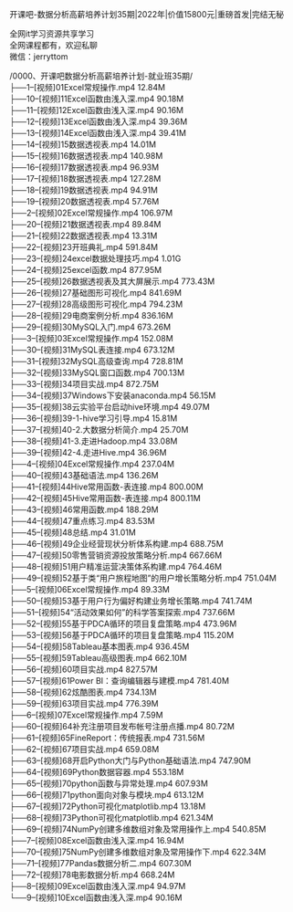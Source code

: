 开课吧-数据分析高薪培养计划35期|2022年|价值15800元|重磅首发|完结无秘

全网it学习资源共享学习<br>全网课程都有，欢迎私聊<br>微信：jerryttom<br>

/0000、开课吧数据分析高薪培养计划-就业班35期/<br> ├──1–[视频]01Excel常规操作.mp4 12.84M<br> ├──10–[视频]11Excel函数由浅入深.mp4 90.18M<br> ├──11–[视频]12Excel函数由浅入深.mp4 90.16M<br> ├──12–[视频]13Excel函数由浅入深.mp4 39.36M<br> ├──13–[视频]14Excel函数由浅入深.mp4 39.41M<br> ├──14–[视频]15数据透视表.mp4 14.01M<br> ├──15–[视频]16数据透视表.mp4 140.98M<br> ├──16–[视频]17数据透视表.mp4 96.93M<br> ├──17–[视频]18数据透视表.mp4 127.28M<br> ├──18–[视频]19数据透视表.mp4 94.91M<br> ├──19–[视频]20数据透视表.mp4 57.76M<br> ├──2–[视频]02Excel常规操作.mp4 106.97M<br> ├──20–[视频]21数据透视表.mp4 89.84M<br> ├──21–[视频]22数据透视表.mp4 13.31M<br> ├──22–[视频]23开班典礼.mp4 591.84M<br> ├──23–[视频]24excel数据处理技巧.mp4 1.01G<br> ├──24–[视频]25excel函数.mp4 877.95M<br> ├──25–[视频]26数据透视表及其大屏展示.mp4 773.43M<br> ├──26–[视频]27基础图形可视化.mp4 841.69M<br> ├──27–[视频]28高级图形可视化.mp4 794.23M<br> ├──28–[视频]29电商案例分析.mp4 836.16M<br> ├──29–[视频]30MySQL入门.mp4 673.26M<br> ├──3–[视频]03Excel常规操作.mp4 152.08M<br> ├──30–[视频]31MySQL表连接.mp4 673.12M<br> ├──31–[视频]32MySQL高级查询.mp4 728.81M<br> ├──32–[视频]33MySQL窗口函数.mp4 700.13M<br> ├──33–[视频]34项目实战.mp4 872.75M<br> ├──34–[视频]37Windows下安装anaconda.mp4 56.15M<br> ├──35–[视频]38云实验平台启动hive环境.mp4 49.07M<br> ├──36–[视频]39-1-hive学习引导.mp4 15.81M<br> ├──37–[视频]40-2.大数据分析简介.mp4 25.70M<br> ├──38–[视频]41-3.走进Hadoop.mp4 33.08M<br> ├──39–[视频]42-4.走进Hive.mp4 36.96M<br> ├──4–[视频]04Excel常规操作.mp4 237.04M<br> ├──40–[视频]43基础语法.mp4 136.26M<br> ├──41–[视频]44Hive常用函数-表连接.mp4 800.00M<br> ├──42–[视频]45Hive常用函数-表连接.mp4 800.11M<br> ├──43–[视频]46常用函数.mp4 188.29M<br> ├──44–[视频]47重点练习.mp4 83.53M<br> ├──45–[视频]48总结.mp4 31.01M<br> ├──46–[视频]49企业经营现状分析体系构建.mp4 688.75M<br> ├──47–[视频]50零售营销资源投放策略分析.mp4 667.66M<br> ├──48–[视频]51用户精准运营决策体系构建.mp4 764.46M<br> ├──49–[视频]52基于类“用户旅程地图”的用户增长策略分析.mp4 751.04M<br> ├──5–[视频]06Excel常规操作.mp4 89.33M<br> ├──50–[视频]53基于用户行为偏好构建业务增长策略.mp4 741.74M<br> ├──51–[视频]54“活动效果如何”的科学答案探索.mp4 737.66M<br> ├──52–[视频]55基于PDCA循环的项目复盘策略.mp4 473.96M<br> ├──53–[视频]56基于PDCA循环的项目复盘策略.mp4 115.20M<br> ├──54–[视频]58Tableau基本图表.mp4 936.45M<br> ├──55–[视频]59Tableau高级图表.mp4 662.10M<br> ├──56–[视频]60项目实战.mp4 827.57M<br> ├──57–[视频]61Power BI：查询编辑器与建模.mp4 781.40M<br> ├──58–[视频]62炫酷图表.mp4 734.13M<br> ├──59–[视频]63项目实战.mp4 776.39M<br> ├──6–[视频]07Excel常规操作.mp4 7.59M<br> ├──60–[视频]64补充注册项目发布帐号注册点播.mp4 80.72M<br> ├──61–[视频]65FineReport：传统报表.mp4 731.56M<br> ├──62–[视频]67项目实战.mp4 659.08M<br> ├──63–[视频]68开启Python大门与Python基础语法.mp4 747.90M<br> ├──64–[视频]69Python数据容器.mp4 553.18M<br> ├──65–[视频]70python函数与异常处理.mp4 607.93M<br> ├──66–[视频]71python面向对象与模块.mp4 613.12M<br> ├──67–[视频]72Python可视化matplotlib.mp4 13.18M<br> ├──68–[视频]73Python可视化matplotlib.mp4 621.34M<br> ├──69–[视频]74NumPy创建多维数组对象及常用操作上.mp4 540.85M<br> ├──7–[视频]08Excel函数由浅入深.mp4 16.94M<br> ├──70–[视频]75NumPy创建多维数组对象及常用操作下.mp4 622.34M<br> ├──71–[视频]77Pandas数据分析二.mp4 607.30M<br> ├──72–[视频]78电影数据分析.mp4 668.24M<br> ├──8–[视频]09Excel函数由浅入深.mp4 94.97M<br> └──9–[视频]10Excel函数由浅入深.mp4 90.16M